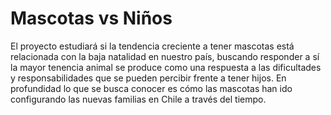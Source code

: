 # Mascotas vs Niños

El proyecto estudiará si la tendencia creciente a tener mascotas está relacionada con la baja natalidad en nuestro país, buscando responder a sí la mayor tenencia animal se produce como una respuesta a las dificultades y responsabilidades que se pueden percibir frente a tener hijos. En profundidad lo que se busca conocer es cómo las mascotas han ido configurando las nuevas familias en Chile a través del tiempo.
